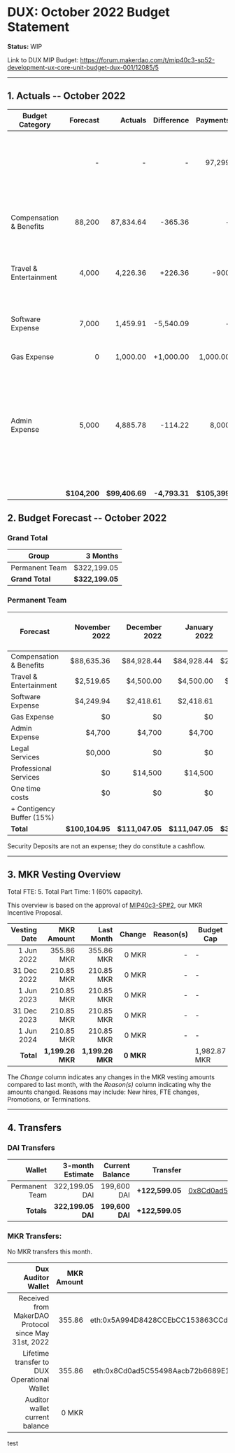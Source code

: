 # DUX: October 2022 Budget Statement

**Status:** WIP

Link to DUX MIP Budget: https://forum.makerdao.com/t/mip40c3-sp52-development-ux-core-unit-budget-dux-001/12085/5

---

## 1. Actuals -- October 2022

| Budget Category               |     Forecast |         Actuals |      Difference |     Payments |                                                                                           Comment |
| ----------------------------- | -----------: | --------------: | --------------: | -----------: | ------------------------------------------------------------------------------------------------: |
|                               |            - |               - |               - |       97,299 |                                                                                                 Payment includes 5,000 DAI paid for credit cards top up.  |
| Compensation & Benefits      |       88,200 |       87,834.64 |       -365.36 |            - |                                                     Variation on estimate. No outstanding reason. |
| Travel & Entertainment          |        4,000 |        4,226.36 |       +226.36 |            -900 | Team sold conference tickets for 300 DAI each.  |
| Software Expense |       7,000 |        1,459.91 |         -5,540.09 |        - |                                       Alchemy and Amazon WS have not been billed. |
| Gas Expense                      |            0 |               1,000.00 |               +1,000.00 |            1,000.00 |                                                                                                 - |
| Admin Expense              |        5,000 |        4,885.78 |         -114.22 |            8,000 |        Slight deviation on estimation without outstanding reason, is a percentage of total costs. Payment to cover credit card expenses |
|                               | **$104,200** | **$99,406.69** | **-4,793.31** | **$105,399** |                                                                                                 - |

## 2. Budget Forecast -- October 2022

### Grand Total

| Group           |     3 Months |
| --------------- | -----------: |
| Permanent Team  |     $322,199.05 |
| **Grand Total** | **$322,199.05** |

### Permanent Team

| Forecast                      | November 2022 | December 2022 | January 2022 | 3-month Total | MIP Budget Forecast/ CAP |
| ----------------------------- | -------------: | -----------: | ------------: | ------------: | -----------------------: |
| Compensation & Benefits      |        $88,635.36 |      $84,928.44 |       $84,928.44 |      $258,492.24 |                 $275,000 |
| Travel & Entertainment          |         $2,519.65 |       $4,500.00 |            $4,500.00 |        $11,519.65 |                  $13,500 |
| Software Expense |         $4,249.94 |       $2,418.61 |        $2,418.61 |       $9,087.16 |                  $27,000 |
| Gas Expense                      |             $0 |           $0 |            $0 |            $0 |                   $3,000 |
| Admin Expense              |         $4,700 |       $4,700 |        $4,700 |       $14,100 |                  $19,500 |
| Legal Services                |        $0,000 |           $0 |            $0 |       $0,000 |                  $16,500 |
| Professional Services           |         $0 |       $14,500 |        $14,500 |       $29,000 |                  $45,000 |
| One time costs                |             $0 |           $0 |            $0 |            $0 |                  $21,000 |
| + Contigency Buffer (15%)     |                |              |               |               |                  $63,075 |
| **Total**                     |   **$100,104.95** | **$111,047.05** |   **$111,047.05** |  **$322,199.05** |             **$483,575** |

Security Deposits are not an expense; they do constitute a cashflow.

---

## 3. MKR Vesting Overview

Total FTE: 5. Total Part Time: 1 (60% capacity).

This overview is based on the approval of [MIP40c3-SP#2](https://forum.makerdao.com/t/mip40c3-sp27-development-ux-core-unit-mkr-budget-dux-001/9777), our MKR Incentive Proposal.

| Vesting Date |       MKR Amount |       Last Month |    Change | Reason(s) | Budget Cap   | MKR Actuals |
| -----------: | ---------------: | ---------------: | --------: | --------: | ------------ | ----------- |
|   1 Jun 2022 |       355.86 MKR |       355.86 MKR |     0 MKR |         - | -            | 355.86      |
|  31 Dec 2022 |       210.85 MKR |       210.85 MKR |     0 MKR |         - | -            | 180.6           |
|   1 Jun 2023 |       210.85 MKR |       210.85 MKR |     0 MKR |         - | -            | -           |
|  31 Dec 2023 |       210.85 MKR |       210.85 MKR |     0 MKR |         - | -            | -           |
|   1 Jun 2024 |       210.85 MKR |       210.85 MKR |     0 MKR |         - | -            | -           |
|    **Total** | **1,199.26 MKR** | **1,199.26 MKR** | **0 MKR** |           | 1,982.87 MKR | 536.46      |

The _Change_ column indicates any changes in the MKR vesting amounts compared to last month, with the _Reason(s)_ column indicating why the amounts changed. Reasons may include: New hires, FTE changes, Promotions, or Terminations.

---

## 4. Transfers

### DAI Transfers

|         Wallet | 3-month Estimate |    Current Balance |        Transfer |                                                                                                                    Multi-sig Address |
| -------------: | ---------------: | -----------------: | --------------: | -----------------------------------------------------------------------------------------------------------------------------------: |
| Permanent Team |      322,199.05 DAI |     199,600 DAI | **+122,599.05** | [0x8Cd0ad5C55498Aacb72b6689E1da5A284C69c0C7](https://gnosis-safe.io/app/#/safes/0x8Cd0ad5C55498Aacb72b6689E1da5A284C69c0C7/balances) |
|     **Totals** |  **322,199.05 DAI** | **199,600 DAI** | **+122,599.05** |                                                                                                                                      |

### MKR Transfers:

No MKR transfers this month.

|                                   Dux Auditor Wallet | MKR Amount |                              Multi-sig address |
| ---------------------------------------------------: | ---------: | ---------------------------------------------: |
| Received from MakerDAO Protocol since May 31st, 2022 |     355.86 | eth:0x5A994D8428CCEbCC153863CCdA9D2Be6352f89ad |
|          Lifetime transfer to DUX Operational Wallet |     355.86 | eth:0x8Cd0ad5C55498Aacb72b6689E1da5A284C69c0C7 |
|                       Auditor wallet current balance |      0 MKR |                                                |


test

